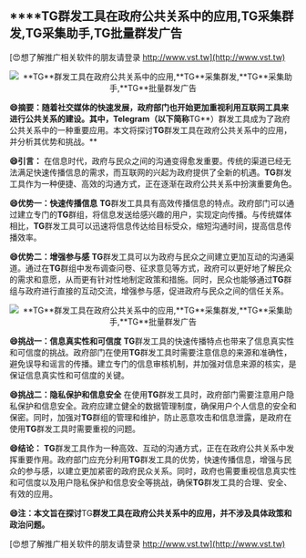 ## ****TG**群发工具在政府公共关系中的应用,**TG**采集群发,**TG**采集助手,**TG**批量群发广告**

[😍想了解推广相关软件的朋友请登录 http://www.vst.tw](http://www.vst.tw)

 <center><img src="https://vst.tw/MP4/tuiguang/png/5.png" alt="**TG**群发工具在政府公共关系中的应用,**TG**采集群发,**TG**采集助手,**TG**批量群发广告"></center>

**😄摘要：随着社交媒体的快速发展，政府部门也开始更加重视利用互联网工具来进行公共关系的建设。其中，Telegram（以下简称**TG**）群发工具成为了政府公共关系中的一种重要应用。本文将探讨**TG**群发工具在政府公共关系中的应用，并分析其优势和挑战。**

**😄引言：**
在信息时代，政府与民众之间的沟通变得愈发重要。传统的渠道已经无法满足快速传播信息的需求，而互联网的兴起为政府提供了全新的机遇。**TG**群发工具作为一种便捷、高效的沟通方式，正在逐渐在政府公共关系中扮演重要角色。

**😄优势一：快速传播信息**
**TG**群发工具具有高效传播信息的特点。政府部门可以通过建立专门的**TG**群组，将信息发送给感兴趣的用户，实现定向传播。与传统媒体相比，**TG**群发工具可以迅速将信息传达给目标受众，缩短沟通时间，提高信息传播效率。

**😄优势二：增强参与感**
**TG**群发工具可以为政府与民众之间建立更加互动的沟通渠道。通过在**TG**群组中发布调查问卷、征求意见等方式，政府可以更好地了解民众的需求和意愿，从而更有针对性地制定政策和措施。同时，民众也能够通过**TG**群组与政府进行直接的互动交流，增强参与感，促进政府与民众之间的信任关系。

 <center><img src="https://vst.tw/MP4/tuiguang/png/8.png" alt="**TG**群发工具在政府公共关系中的应用,**TG**采集群发,**TG**采集助手,**TG**批量群发广告"></center>

**😄挑战一：信息真实性和可信度**
**TG**群发工具的快速传播特点也带来了信息真实性和可信度的挑战。政府部门在使用**TG**群发工具时需要注意信息的来源和准确性，避免误导和谣言的传播。建立专门的信息审核机制，并加强对信息来源的核实，是保证信息真实性和可信度的关键。

**😄挑战二：隐私保护和信息安全**
在使用**TG**群发工具时，政府部门需要注意用户隐私保护和信息安全。政府应建立健全的数据管理制度，确保用户个人信息的安全和保密。同时，加强对**TG**群组的管理和维护，防止恶意攻击和信息泄露，是政府在使用**TG**群发工具时需要重视的问题。

**😄结论：**
**TG**群发工具作为一种高效、互动的沟通方式，正在在政府公共关系中发挥重要作用。政府部门应充分利用**TG**群发工具的优势，快速传播信息，增强与民众的参与感，以建立更加紧密的政府民众关系。同时，政府也需要重视信息真实性和可信度以及用户隐私保护和信息安全等挑战，确保**TG**群发工具的合理、安全、有效的应用。

**😄注：本文旨在探讨**TG**群发工具在政府公共关系中的应用，并不涉及具体政策和政治问题。**

[😍想了解推广相关软件的朋友请登录 http://www.vst.tw](http://www.vst.tw)



